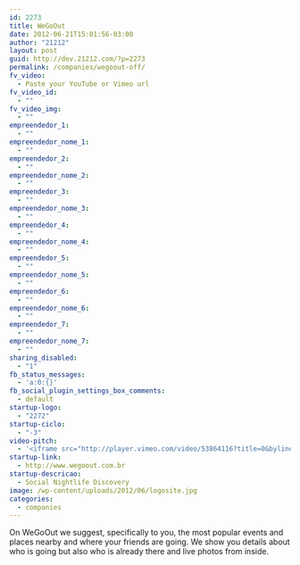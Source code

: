 ```yaml
---
id: 2273
title: WeGoOut
date: 2012-06-21T15:01:56-03:00
author: "21212"
layout: post
guid: http://dev.21212.com/?p=2273
permalink: /companies/wegoout-off/
fv_video:
  - Paste your YouTube or Vimeo url
fv_video_id:
  - ""
fv_video_img:
  - ""
empreendedor_1:
  - ""
empreendedor_nome_1:
  - ""
empreendedor_2:
  - ""
empreendedor_nome_2:
  - ""
empreendedor_3:
  - ""
empreendedor_nome_3:
  - ""
empreendedor_4:
  - ""
empreendedor_nome_4:
  - ""
empreendedor_5:
  - ""
empreendedor_nome_5:
  - ""
empreendedor_6:
  - ""
empreendedor_nome_6:
  - ""
empreendedor_7:
  - ""
empreendedor_nome_7:
  - ""
sharing_disabled:
  - "1"
fb_status_messages:
  - 'a:0:{}'
fb_social_plugin_settings_box_comments:
  - default
startup-logo:
  - "2272"
startup-ciclo:
  - "-3"
video-pitch:
  - '<iframe src="http://player.vimeo.com/video/53864116?title=0&byline=0&portrait=0&badge=0" width="640" height="360" frameborder="0" webkitAllowFullScreen mozallowfullscreen allowFullScreen></iframe>'
startup-link:
  - http://www.wegoout.com.br
startup-descricao:
  - Social Nightlife Discovery
image: /wp-content/uploads/2012/06/logosite.jpg
categories:
  - companies
---
```

On WeGoOut we suggest, specifically to you, the most popular events and places nearby and where your friends are going. We show you details about who is going but also who is already there and live photos from inside.